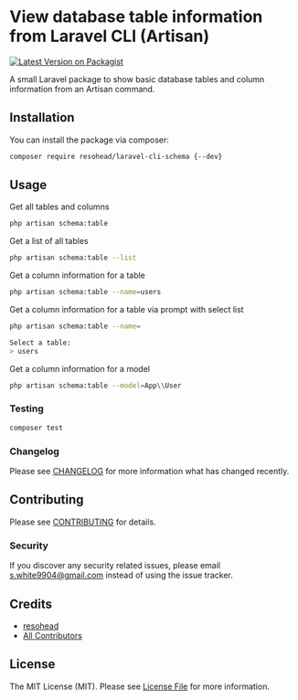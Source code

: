 # View database table information from Laravel CLI (Artisan)

[![Latest Version on Packagist](https://img.shields.io/packagist/v/resohead/laravel-cli-schema.svg?style=flat-square)](https://packagist.org/packages/resohead/laravel-cli-schema)

A small Laravel package to show basic database tables and column information from an Artisan command.

## Installation

You can install the package via composer:

```bash
composer require resohead/laravel-cli-schema {--dev}
```

## Usage

Get all tables and columns
```bash
php artisan schema:table
```

Get a list of all tables
```bash
php artisan schema:table --list
```

Get a column information for a table
```bash
php artisan schema:table --name=users
```

Get a column information for a table via prompt with select list
```bash
php artisan schema:table --name=

Select a table:
> users
```

Get a column information for a model
```bash
php artisan schema:table --model=App\\User
```

### Testing

``` bash
composer test
```

### Changelog

Please see [CHANGELOG](CHANGELOG.md) for more information what has changed recently.

## Contributing

Please see [CONTRIBUTING](CONTRIBUTING.md) for details.

### Security

If you discover any security related issues, please email s.white9904@gmail.com instead of using the issue tracker.

## Credits

- [resohead](https://github.com/resohead)
- [All Contributors](../../contributors)

## License

The MIT License (MIT). Please see [License File](LICENSE.md) for more information.